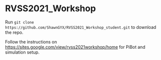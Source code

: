 # RVSS2021_Workshop

Run `git clone https://github.com/ShawnGYX/RVSS2021_Workshop_student.git` to download the repo.

Follow the instructions on https://sites.google.com/view/rvss2021workshop/home for PiBot and simulation setup.

